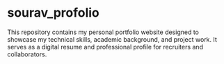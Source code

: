 # sourav_profolio
This repository contains my personal portfolio website designed to showcase my technical skills, academic background, and project work. It serves as a digital resume and professional profile for recruiters and collaborators.
